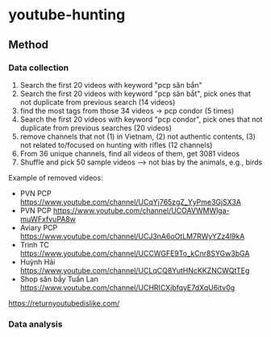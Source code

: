 # youtube-hunting

## Method
### Data collection
1. Search the first 20 videos with keyword "pcp săn bắn"
2. Search the first 20 videos with keyword "pcp săn bắt", pick ones that not duplicate from previous search (14 videos)
3. find the most tags from those 34 videos -> pcp condor (5 times)
4. Search the first 20 videos with keyword "pcp condor", pick ones that not duplicate from previous searches (20 videos)
5. remove channels that not (1) in Vietnam, (2) not authentic contents, (3) not related to/focused on hunting with rifles (12 channels)
6. From 36 unique channels, find all videos of them, get 3081 videos
7. Shuffle and pick 50 sample videos
--> not bias by the animals, e.g., birds

Example of removed videos:
+ PVN PCP	https://www.youtube.com/channel/UCqYj765zgZ_YyPme3GjSX3A
+ PVN PCP	https://www.youtube.com/channel/UCOAVWMWlga-muWFxfvuPA8w
+ Aviary PCP	https://www.youtube.com/channel/UCJ3nA6oOtLM7RWyYZz4l9kA
+ Trình TC	https://www.youtube.com/channel/UCCWGFE9To_kCnr8SYGw3bGA
+ Huỳnh Hải	https://www.youtube.com/channel/UCLqCQ8YutHNcKKZNCWQtTEg
+ Shop săn bẫy Tuấn Lan	https://www.youtube.com/channel/UCHRICXjbfqyE7dXqU6itv0g

https://returnyoutubedislike.com/ 

### Data analysis

